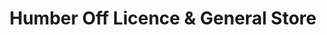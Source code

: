 ---
title: "Humber Off Licence & General Store"
url: /coventry/humber-off-licence-and-general-store/
shop: alcohol
---